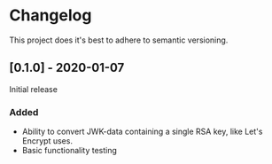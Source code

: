 # Changelog

This project does it's best to adhere to semantic versioning.

## [0.1.0] - 2020-01-07

Initial release

### Added
- Ability to convert JWK-data containing a single RSA key, like Let's Encrypt uses.
- Basic functionality testing
